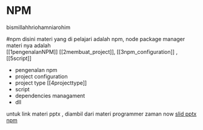 # NPM
bismillahhriohamniarohim

#npm
disini materi yang di pelajari adalah npm, node package manager   
materi nya adalah  
[[1pengenalanNPM]] [[2membuat_project]], [[3npm_configuration]] , [[5script]]
* pengenalan npm
* project configuration
* project type [[4projecttype]] 
* script 
* dependencies managament  
* dll

untuk link materi pptx , diambil dari materi programmer zaman now [slid pptx npm](https://docs.google.com/presentation/d/1xoa7-a8OTXvHRSOepAHXu3MTg9M3Y_nBRFmJQAMeW2Q/edit?usp=sharing)
